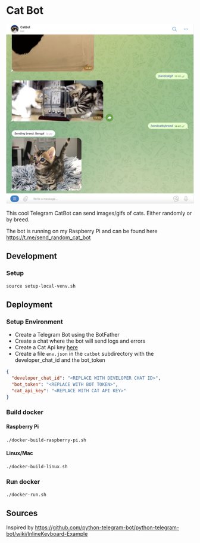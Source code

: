 # Cat Bot

![screenshot](screenshot.jpg)

This cool Telegram CatBot can send images/gifs of cats. Either randomly or by breed.

The bot is running on my Raspberry Pi and can be found here https://t.me/send_random_cat_bot 

## Development

### Setup

```shell
source setup-local-venv.sh
```

## Deployment

### Setup Environment

- Create a Telegram Bot using the BotFather
- Create a chat where the bot will send logs and errors
- Create a Cat Api key [here](https://thecatapi.com/)
- Create a file `env.json` in the `catbot` subdirectory with the developer_chat_id and the bot_token
```json
{
  "developer_chat_id": "<REPLACE WITH DEVELOPER CHAT ID>",
  "bot_token": "<REPLACE WITH BOT TOKEN>",
  "cat_api_key": "<REPLACE WITH CAT API KEY>"
}
```

### Build docker

#### Raspberry Pi

```shell
./docker-build-raspberry-pi.sh
```

#### Linux/Mac

```shell
./docker-build-linux.sh
```

### Run docker

```shell
./docker-run.sh
```

## Sources

Inspired by https://github.com/python-telegram-bot/python-telegram-bot/wiki/InlineKeyboard-Example